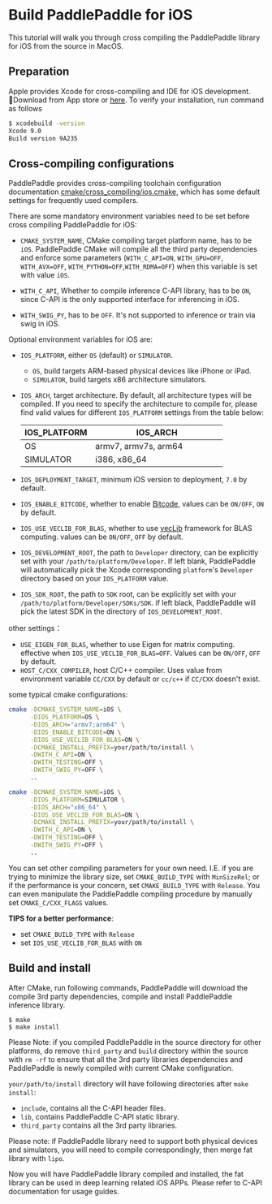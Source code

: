 # Build PaddlePaddle for iOS

This tutorial will walk you through cross compiling the PaddlePaddle library for iOS from the source in MacOS.

## Preparation

Apple provides Xcode for cross-compiling and IDE for iOS development. Download from App store or [here](https://developer.apple.com/cn/xcode/). To verify your installation, run command as follows

```bash
$ xcodebuild -version
Xcode 9.0
Build version 9A235
```

## Cross-compiling configurations

PaddlePaddle provides cross-compiling toolchain configuration documentation [cmake/cross_compiling/ios.cmake](https://github.com/PaddlePaddle/Paddle/blob/develop/cmake/cross_compiling/ios.cmake), which has some default settings for frequently used compilers.

There are some mandatory environment variables need to be set before cross compiling PaddlePaddle for iOS:

- `CMAKE_SYSTEM_NAME`, CMake compiling target platform name, has to be `iOS`. PaddlePaddle CMake will compile all the third party dependencies and enforce some parameters (`WITH_C_API=ON`, `WITH_GPU=OFF`, `WITH_AVX=OFF`, `WITH_PYTHON=OFF`,`WITH_RDMA=OFF`) when this variable is set with value `iOS`.

- `WITH_C_API`, Whether to compile inference C-API library, has to be `ON`, since C-API is the only supported interface for inferencing in iOS.
- `WITH_SWIG_PY`, has to be `OFF`. It's not supported to inference or train via swig in iOS.

Optional environment variables for iOS are:

- `IOS_PLATFORM`, either `OS` (default) or `SIMULATOR`.
  - `OS`, build targets ARM-based physical devices like iPhone or iPad.
  - `SIMULATOR`, build targets x86 architecture simulators.
- `IOS_ARCH`, target architecture. By default, all architecture types will be compiled. If you need to specify the architecture to compile for, please find valid values for different `IOS_PLATFORM` settings from the table below:

    <table class="docutils">
    <colgroup>
      <col width="35%" />
      <col width="65%" />
    </colgroup>
    <thead valign="bottom">
      <tr class="row-odd">
      <th class="head">IOS_PLATFORM</th>
      <th class="head">IOS_ARCH</th>
    </tr>
    </thead>
    <tbody valign="top">
      <tr class="row-even">
      <td>OS</td>
      <td>armv7, armv7s, arm64 </td>
    </tr>
    <tr class="row-odd">
      <td>SIMULATOR</td>
      <td>i386, x86_64 </td>
    </tr>
    </tbody>
    </table>

- `IOS_DEPLOYMENT_TARGET`, minimum iOS version to deployment, `7.0` by default.
- `IOS_ENABLE_BITCODE`, whether to enable [Bitcode](https://developer.apple.com/library/content/documentation/IDEs/Conceptual/AppDistributionGuide/AppThinning/AppThinning.html#//apple_ref/doc/uid/TP40012582-CH35-SW3), values can be `ON/OFF`, `ON` by default.
- `IOS_USE_VECLIB_FOR_BLAS`, whether to use [vecLib](https://developer.apple.com/documentation/accelerate/veclib) framework for BLAS computing. values can be `ON/OFF`, `OFF` by default.
- `IOS_DEVELOPMENT_ROOT`, the path to `Developer` directory, can be explicitly set with your `/path/to/platform/Developer`. If left blank, PaddlePaddle will automatically pick the Xcode corresponding `platform`'s `Developer` directory based on your `IOS_PLATFORM` value.
- `IOS_SDK_ROOT`, the path to `SDK` root, can be explicitly set with your  `/path/to/platform/Developer/SDKs/SDK`. if left black, PaddlePaddle will pick the latest SDK in the directory of `IOS_DEVELOPMENT_ROOT`.

other settings：

- `USE_EIGEN_FOR_BLAS`, whether to use Eigen for matrix computing. effective when `IOS_USE_VECLIB_FOR_BLAS=OFF`. Values can be `ON/OFF`, `OFF` by default.
- `HOST_C/CXX_COMPILER`, host C/C++ compiler. Uses value from environment variable `CC/CXX` by default or `cc/c++` if `CC/CXX` doesn't exist.

some typical cmake configurations:

```bash
cmake -DCMAKE_SYSTEM_NAME=iOS \
      -DIOS_PLATFORM=OS \
      -DIOS_ARCH="armv7;arm64" \
      -DIOS_ENABLE_BITCODE=ON \
      -DIOS_USE_VECLIB_FOR_BLAS=ON \
      -DCMAKE_INSTALL_PREFIX=your/path/to/install \
      -DWITH_C_API=ON \
      -DWITH_TESTING=OFF \
      -DWITH_SWIG_PY=OFF \
      ..
```

```bash
cmake -DCMAKE_SYSTEM_NAME=iOS \
      -DIOS_PLATFORM=SIMULATOR \
      -DIOS_ARCH="x86_64" \
      -DIOS_USE_VECLIB_FOR_BLAS=ON \
      -DCMAKE_INSTALL_PREFIX=your/path/to/install \
      -DWITH_C_API=ON \
      -DWITH_TESTING=OFF \
      -DWITH_SWIG_PY=OFF \
      ..
```

You can set other compiling parameters for your own need. I.E. if you are trying to minimize the library size, set `CMAKE_BUILD_TYPE` with `MinSizeRel`; or if the performance is your concern, set `CMAKE_BUILD_TYPE` with `Release`. You can even manipulate the PaddlePaddle compiling procedure by manually set `CMAKE_C/CXX_FLAGS` values.

**TIPS for a better performance**:

- set `CMAKE_BUILD_TYPE` with `Release`
- set `IOS_USE_VECLIB_FOR_BLAS` with `ON`

## Build and install

After CMake, run following commands, PaddlePaddle will download the compile 3rd party dependencies, compile and install PaddlePaddle inference library.

```
$ make
$ make install
```

Please Note: if you compiled PaddlePaddle in the source directory for other platforms, do remove `third_party` and `build` directory within the source with `rm -rf` to ensure that all the 3rd party libraries dependencies and PaddlePaddle is newly compiled with current CMake configuration.

`your/path/to/install` directory will have following directories after `make install`:

- `include`, contains all the C-API header files.
- `lib`, contains PaddlePaddle C-API static library.
- `third_party` contains all the 3rd party libraries.

Please note: if PaddlePaddle library need to support both physical devices and simulators, you will need to compile correspondingly, then merge fat library with `lipo`.

Now you will have PaddlePaddle library compiled and installed, the fat library can be used in deep learning related iOS APPs. Please refer to C-API documentation for usage guides.
